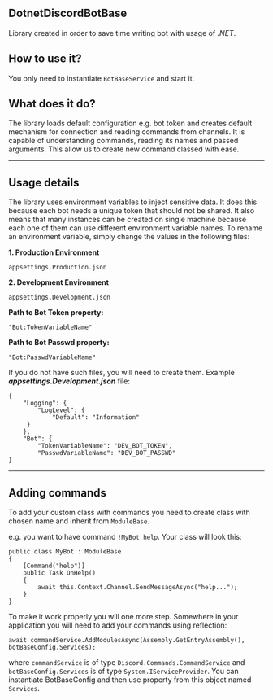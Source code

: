 ## DotnetDiscordBotBase
Library created in order to save time writing bot with usage of *.NET*.
## How to use it?
You only need to instantiate `BotBaseService` and start it.
## What does it do?
The library loads default configuration e.g. bot token and creates default mechanism for connection and reading commands from channels.
It is capable of understanding commands, reading its names and passed arguments.
This allow us to create new command classed with ease.

---
## Usage details
The library uses environment variables to inject sensitive data. It does this because each bot needs a unique token that should not be shared. It also means that many instances can be created on single machine because each one of them can use different environment variable names.
To rename an environment variable, simply change the values in the following files:

**1. Production Environment**

    appsettings.Production.json
**2. Development Environment**

    appsettings.Development.json
**Path to Bot Token property:**

    "Bot:TokenVariableName"
**Path to Bot Passwd property:**

    "Bot:PasswdVariableName"
If you do not have such files, you will need to create them.
Example ***appsettings.Development.json*** file:

    {
        "Logging": {
            "LogLevel": {
                "Default": "Information"
         }
        },
        "Bot": {
            "TokenVariableName": "DEV_BOT_TOKEN",
            "PasswdVariableName": "DEV_BOT_PASSWD"
    }

---

## Adding commands
To add your custom class with commands you need to create class with chosen name and inherit from `ModuleBase`.

e.g. you want to have command `!MyBot help`. Your class will look this:

```
public class MyBot : ModuleBase
{
    [Command("help")]
    public Task OnHelp()
    {
        await this.Context.Channel.SendMessageAsync("help...");
    }
}
```

To make it work properly you will one more step. Somewhere in your application you will need to add your commands using reflection:
```
await commandService.AddModulesAsync(Assembly.GetEntryAssembly(), botBaseConfig.Services);
```
where
`commandService` is of type `Discord.Commands.CommandService` and `botBaseConfig.Services` is of type `System.IServiceProvider`. You can instantiate BotBaseConfig and then use property from this object named `Services`.